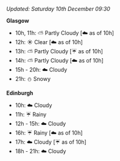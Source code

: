 *Updated: Saturday 10th December 09:30*

**Glasgow**

* 10h, 11h: :partly_sunny: Partly Cloudy [:cloud: as of 10h]
* 12h: :sunny: Clear [:cloud: as of 10h]
* 13h: :partly_sunny: Partly Cloudy [:umbrella: as of 10h]
* 14h: :partly_sunny: Partly Cloudy [:cloud: as of 10h]
* 15h - 20h: :cloud: Cloudy
* 21h: :snowman: Snowy

**Edinburgh**

* 10h: :cloud: Cloudy
* 11h: :umbrella: Rainy
* 12h - 15h: :cloud: Cloudy
* 16h: :umbrella: Rainy [:cloud: as of 10h]
* 17h: :cloud: Cloudy [:umbrella: as of 10h]
* 18h - 21h: :cloud: Cloudy
